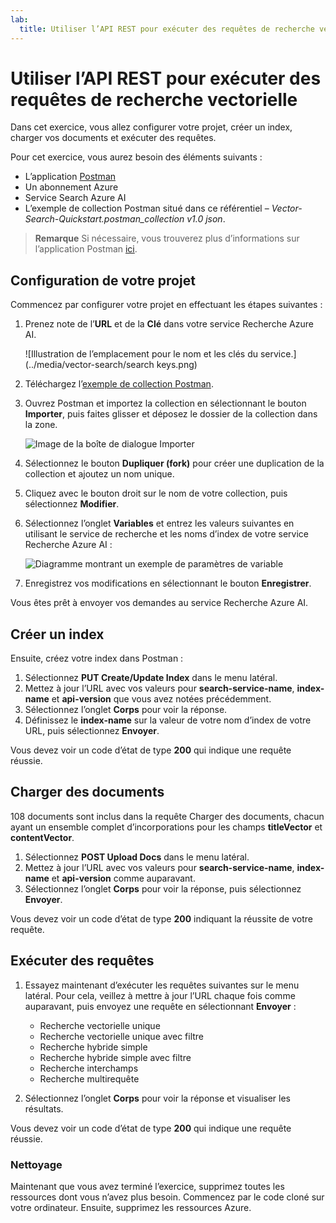 ```yaml
---
lab:
  title: Utiliser l’API REST pour exécuter des requêtes de recherche vectorielle
---
```


# Utiliser l’API REST pour exécuter des requêtes de recherche vectorielle

Dans cet exercice, vous allez configurer votre projet, créer un index, charger vos documents et exécuter des requêtes.

Pour cet exercice, vous aurez besoin des éléments suivants :

- L’application [Postman](https://www.postman.com/downloads/)
- Un abonnement Azure
- Service Search Azure AI
- L’exemple de collection Postman situé dans ce référentiel – *Vector-Search-Quickstart.postman_collection v1.0 json*.

> **Remarque** Si nécessaire, vous trouverez plus d’informations sur l’application Postman [ici](https://learn.microsoft.com/en-us/azure/search/search-get-started-rest).

## Configuration de votre projet

Commencez par configurer votre projet en effectuant les étapes suivantes :

1. Prenez note de l’**URL** et de la **Clé** dans votre service Recherche Azure AI.

    ![Illustration de l’emplacement pour le nom et les clés du service.](../media/vector-search/search keys.png)

1. Téléchargez l’[exemple de collection Postman](https://github.com/MicrosoftLearning/mslearn-knowledge-mining/blob/main/Labfiles/10-vector-search/Vector%20Search.postman_collection%20v1.0.json).
1. Ouvrez Postman et importez la collection en sélectionnant le bouton **Importer**, puis faites glisser et déposez le dossier de la collection dans la zone.

    ![Image de la boîte de dialogue Importer](../media/vector-search/import.png)

1. Sélectionnez le bouton **Dupliquer (fork)** pour créer une duplication de la collection et ajoutez un nom unique.
1. Cliquez avec le bouton droit sur le nom de votre collection, puis sélectionnez **Modifier**.
1. Sélectionnez l’onglet **Variables** et entrez les valeurs suivantes en utilisant le service de recherche et les noms d’index de votre service Recherche Azure AI :

    ![Diagramme montrant un exemple de paramètres de variable](../media/vector-search/variables.png)

1. Enregistrez vos modifications en sélectionnant le bouton **Enregistrer**.

Vous êtes prêt à envoyer vos demandes au service Recherche Azure AI.

## Créer un index

Ensuite, créez votre index dans Postman :

1. Sélectionnez **PUT Create/Update Index** dans le menu latéral.
1. Mettez à jour l’URL avec vos valeurs pour **search-service-name**, **index-name** et **api-version** que vous avez notées précédemment.
1. Sélectionnez l’onglet **Corps** pour voir la réponse.
1. Définissez le **index-name** sur la valeur de votre nom d’index de votre URL, puis sélectionnez **Envoyer**.

Vous devez voir un code d’état de type **200** qui indique une requête réussie.

## Charger des documents

108 documents sont inclus dans la requête Charger des documents, chacun ayant un ensemble complet d’incorporations pour les champs **titleVector** et **contentVector**.

1. Sélectionnez **POST Upload Docs** dans le menu latéral.
1. Mettez à jour l’URL avec vos valeurs pour **search-service-name**, **index-name** et **api-version** comme auparavant.
1. Sélectionnez l’onglet **Corps** pour voir la réponse, puis sélectionnez **Envoyer**.

Vous devez voir un code d’état de type **200** indiquant la réussite de votre requête.

## Exécuter des requêtes

1. Essayez maintenant d’exécuter les requêtes suivantes sur le menu latéral. Pour cela, veillez à mettre à jour l’URL chaque fois comme auparavant, puis envoyez une requête en sélectionnant **Envoyer** :

    - Recherche vectorielle unique
    - Recherche vectorielle unique avec filtre
    - Recherche hybride simple
    - Recherche hybride simple avec filtre
    - Recherche interchamps
    - Recherche multirequête

1. Sélectionnez l’onglet **Corps** pour voir la réponse et visualiser les résultats.

Vous devez voir un code d’état de type **200** qui indique une requête réussie.

### Nettoyage

Maintenant que vous avez terminé l’exercice, supprimez toutes les ressources dont vous n’avez plus besoin. Commencez par le code cloné sur votre ordinateur. Ensuite, supprimez les ressources Azure.
